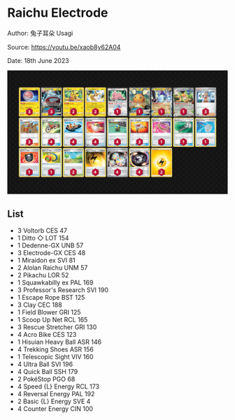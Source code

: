 # Raichu Electrode

Author: 兔子耳朵 Usagi

Source: <https://youtu.be/xaob8y62A04>

Date: 18th June 2023

![decklist](../../images/PAL/Raichu%20Electrode/3-%20Raichu%20Electrode.png)

## List

* 3 Voltorb CES 47
* 1 Ditto ◇ LOT 154
* 1 Dedenne-GX UNB 57
* 3 Electrode-GX CES 48
* 1 Miraidon ex SVI 81
* 2 Alolan Raichu UNM 57
* 2 Pikachu LOR 52
* 1 Squawkabilly ex PAL 169
* 3 Professor's Research SVI 190
* 1 Escape Rope BST 125
* 3 Clay CEC 188
* 1 Field Blower GRI 125
* 1 Scoop Up Net RCL 165
* 3 Rescue Stretcher GRI 130
* 4 Acro Bike CES 123
* 1 Hisuian Heavy Ball ASR 146
* 4 Trekking Shoes ASR 156
* 1 Telescopic Sight VIV 160
* 4 Ultra Ball SVI 196
* 4 Quick Ball SSH 179
* 2 PokéStop PGO 68
* 4 Speed {L} Energy RCL 173
* 4 Reversal Energy PAL 192
* 2 Basic {L} Energy SVE 4
* 4 Counter Energy CIN 100
